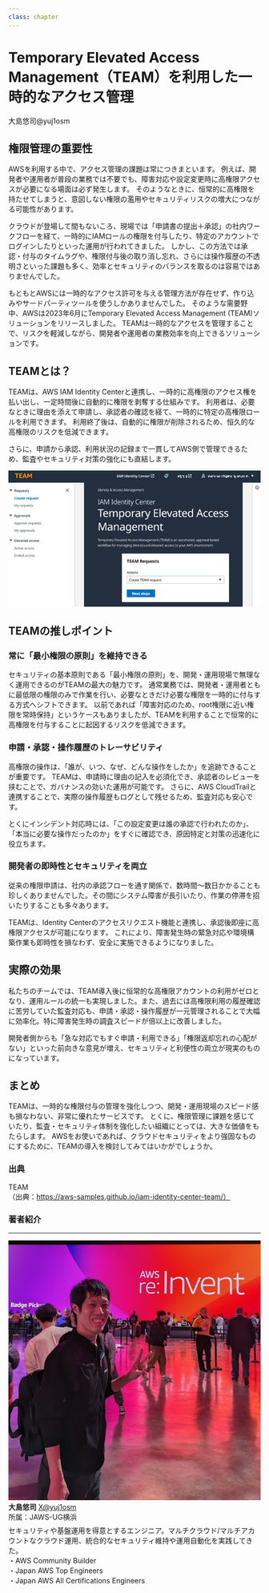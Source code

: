 ```yaml
---
class: chapter
---
```


# Temporary Elevated Access Management（TEAM）を利用した一時的なアクセス管理

<div class="flush-right">
大島悠司@yuj1osm
</div>

## 権限管理の重要性

AWSを利用する中で、アクセス管理の課題は常につきまといます。
例えば、開発者や運用者が普段の業務では不要でも、障害対応や設定変更時に高権限アクセスが必要になる場面は必ず発生します。
そのようなときに、恒常的に高権限を持たせてしまうと、意図しない権限の濫用やセキュリティリスクの増大につながる可能性があります。

クラウドが登場して間もないころ、現場では「申請書の提出＋承認」の社内ワークフローを経て、一時的にIAMロールの権限を付与したり、特定のアカウントでログインしたりといった運用が行われてきました。
しかし、この方法では承認・付与のタイムラグや、権限付与後の取り消し忘れ、さらには操作履歴の不透明さといった課題も多く、効率とセキュリティのバランスを取るのは容易ではありませんでした。

もともとAWSには一時的なアクセス許可を与える管理方法が存在せず、作り込みやサードパーティツールを使うしかありませんでした。
そのような需要野中、AWSは2023年6月にTemporary Elevated Access Management (TEAM)ソリューションをリリースしました。
TEAMは一時的なアクセスを管理することで、リスクを軽減しながら、開発者や運用者の業務効率を向上できるソリューションです。

## TEAMとは？

TEAMは、AWS IAM Identity Centerと連携し、一時的に高権限のアクセス権を払い出し、一定時間後に自動的に権限を剥奪する仕組みです。
利用者は、必要なときに理由を添えて申請し、承認者の確認を経て、一時的に特定の高権限ロールを利用できます。
利用終了後は、自動的に権限が削除されるため、恒久的な高権限のリスクを低減できます。

さらに、申請から承認、利用状況の記録まで一貫してAWS側で管理できるため、監査やセキュリティ対策の強化にも直結します。

![TEAMダッシュボード](images/chap-yuj1osm-team/team-dashboard.png)

## TEAMの推しポイント

### 常に「最小権限の原則」を維持できる

セキュリティの基本原則である「最小権限の原則」を、開発・運用現場で無理なく運用できるのがTEAMの最大の魅力です。
通常業務では、開発者・運用者ともに最低限の権限のみで作業を行い、必要なときだけ必要な権限を一時的に付与する方式へシフトできます。
以前であれば「障害対応のため、root権限に近い権限を常時保持」というケースもありましたが、TEAMを利用することで恒常的に高権限を付与することに起因するリスクを低減できます。

### 申請・承認・操作履歴のトレーサビリティ

高権限の操作は、「誰が、いつ、なぜ、どんな操作をしたか」を追跡できることが重要です。
TEAMは、申請時に理由の記入を必須化でき、承認者のレビューを挟むことで、ガバナンスの効いた運用が可能です。
さらに、AWS CloudTrailと連携することで、実際の操作履歴もログとして残せるため、監査対応も安心です。

とくにインシデント対応時には、「この設定変更は誰の承認で行われたのか」、「本当に必要な操作だったのか」をすぐに確認でき、原因特定と対策の迅速化に役立ちます。

### 開発者の即時性とセキュリティを両立

従来の権限申請は、社内の承認フローを通す関係で、数時間〜数日かかることも珍しくありませんでした。その間にシステム障害が長引いたり、作業の停滞を招いたりすることも多々あります。

TEAMは、Identity Centerのアクセスリクエスト機能と連携し、承認後即座に高権限アクセスが可能になります。
これにより、障害発生時の緊急対応や環境構築作業も即時性を損なわず、安全に実施できるようになりました。

## 実際の効果
私たちのチームでは、TEAM導入後に恒常的な高権限アカウントの利用がゼロとなり、運用ルールの統一も実現しました。また、過去には高権限利用の履歴確認に苦労していた監査対応も、申請・承認・操作履歴が一元管理されることで大幅に効率化。特に障害発生時の調査スピードが倍以上に改善しました。

開発者側からも「急な対応でもすぐ申請・利用できる」「権限返却忘れの心配がない」といった前向きな意見が増え、セキュリティと利便性の両立が現実のものになっています。

## まとめ

TEAMは、一時的な権限付与の管理を強化しつつ、開発・運用現場のスピード感も損なわない、非常に優れたサービスです。
とくに、権限管理に課題を感じていたり、監査・セキュリティ体制を強化したい組織にとっては、大きな価値をもたらします。
AWSをお使いであれば、クラウドセキュリティをより強固なものにするために、TEAMの導入を検討してみてはいかがでしょうか。

### 出典

TEAM<br>
（出典：https://aws-samples.github.io/iam-identity-center-team/）

### 著者紹介

---

<div class="author-profile">
    <img src="images/yuj1osm.jpg">
    <div>
        <div>
            <b>大島悠司</b>
            <a href="https://x.com/yuj1osm">X@yuj1osm</a>
        </div>
        <div>
            所属：JAWS-UG横浜
        </div>
    </div>
</div>
<p style="margin-top: 0.5em; margin-bottom: 2em;">
セキュリティや基盤運用を得意とするエンジニア。マルチクラウド/マルチアカウントなクラウド運用、統合的なセキュリティ維持や運用自動化を実践してきた。<br>
・AWS Community Builder<br>
・Japan AWS Top Engineers<br>
・Japan AWS All Certifications Engineers
</p>
